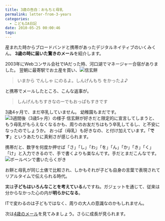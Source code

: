 ```yaml
---
title: 3歳の告白：おもちと母乳
permalink: letter-from-3-years
categories:
  - こどもIA日記
date: 2010-05-25 00:00:46
tags:
---
```


産まれた時からブロードバンドと携帯があったデジタルネイティブのいくみくん。
**3歳の時に届いた驚きのメール**を紹介します。

2003年にWebコンサル会社でIAだった時、河口湖でマネージャー合宿がありました。
翌朝に最寄駅でお土産を買い、![信玄餅](/images/ia-kid/2003-shingenmochi.png)

> いまから でんしゃ にのるよ。しんげんもち をかったよ♪

と携帯でメールしたところ、こんな返事が。

> しんげんもちすきなのーでもおっぱもすきです

3歳4ヶ月で、まだ卒乳していません。
幼稚園もまだです。![3週間後（3歳5ヶ月）の様子](/images/ia-kid/20031108-nuigurumi.png)
信玄餅が好きだと限定的に宣言してしまうと、もう母乳がもらえなくなるかも、周りのお友だちはもう卒乳してるし、と不安になったのでしょうか。
おっぱ（母乳）も好きなの、と付け加えています。「**です**」というあたりに真剣さが感じられます。

携帯だと、数字を何度か押せば「さ」「し」「わ」「を」「ん」「か」「き」「く」「け」と入力できるので、手で書くよりも楽なんです。手だとまだこんなです。
![ボールペンで書いたらくがき](/images/ia-kid/20030904-rakugaki.png)

お餅と母乳が同じ土俵で比較され、しかもそれが子ども自身の言葉で表現されてリアルタイムで伝えられる時代。

実は**子どもはいろんなことを考えている**んですね。ガジェットを通じて、従来は分からなかった心の内が**明らかになる**。

ITで変わるのは子どもではなく、周りの大人の意識なのかもしれません。

次は[4歳のメール](../mail-from-4years-child/)を見てみましょう。さらに成長が見られます。